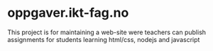 # oppgaver.ikt-fag.no
This project is for maintaining a web-site were teachers can publish assignments for students learning html/css, nodejs and javascript

